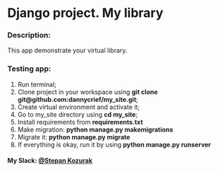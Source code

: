 <h1>Django project. My library</h1>
<h3>Description:</h3>
<p>This app demonstrate your virtual library. </p>
<h3>Testing app:</h3>
<ol>
<li>Run terminal;</li>
<li>Clone project in your workspace using <b>git clone git@github.com:dannycrief/my_site.git</b>;</li>
<li>Create virtual environment and activate it;</li>
<li>Go to my_site directory using <b>cd my_site</b>;</li>
<li>Install requirements from <b>requirements.txt</b></li>
<li>Make migration: <b>python manage.py makemigrations</b></li>
<li>Migrate it: <b>python manage.py migrate</b></li>
<li>If everything is okay, run it by using <b>python manage.py runserver</b></li>
</ol>

<h4>My Slack: <u>@Stepan Kozurak</u></h4>